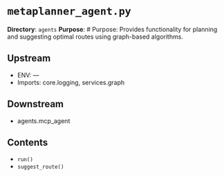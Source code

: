 # `metaplanner_agent.py`

**Directory**: `agents`
**Purpose**: # Purpose: Provides functionality for planning and suggesting optimal routes using graph-based algorithms.

## Upstream
- ENV: —
- Imports: core.logging, services.graph

## Downstream
- agents.mcp_agent

## Contents
- `run()`
- `suggest_route()`